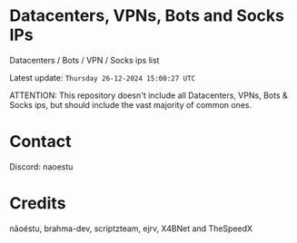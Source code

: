 # Datacenters, VPNs, Bots and Socks IPs
 
Datacenters / Bots / VPN / Socks ips list

Latest update: `Thursday 26-12-2024 15:00:27 UTC` 

ATTENTION: This repository doesn't include all Datacenters, VPNs, Bots & Socks ips, 
but should include the vast majority of common ones.

# Contact
Discord: naoestu

# Credits
nãoéstu, brahma-dev, scriptzteam, ejrv, X4BNet and TheSpeedX
